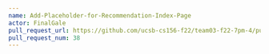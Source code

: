 ```yaml
---
name: Add-Placeholder-for-Recommendation-Index-Page
actor: FinalGale
pull_request_url: https://github.com/ucsb-cs156-f22/team03-f22-7pm-4/pull/38
pull_request_num: 38
---
```

